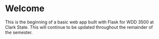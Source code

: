 # Welcome
This is the beginning of a basic web app built with
Flask for WDD 3500 at Clark State. This will continue
to be updated throughout the remainder of the semester.